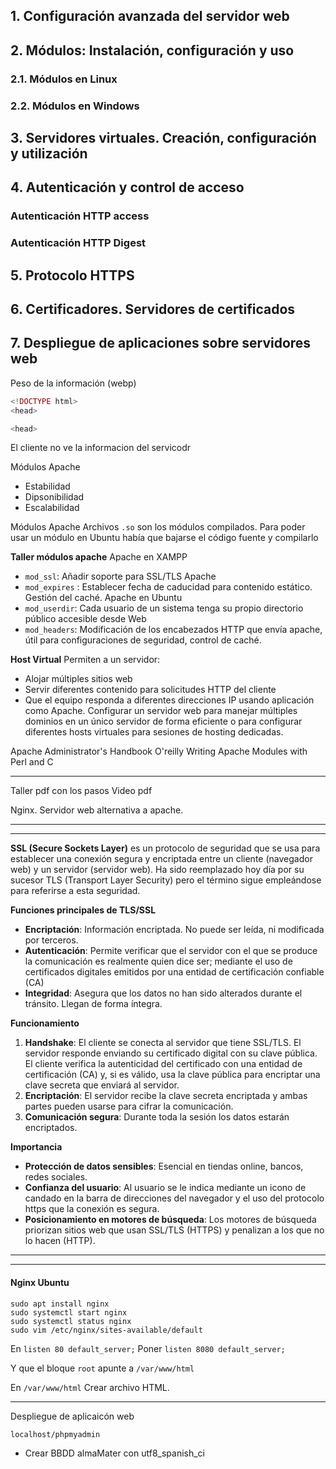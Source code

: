 
## 1. Configuración avanzada del servidor web

## 2. Módulos: Instalación, configuración y uso

### 2.1. Módulos en Linux

### 2.2. Módulos en Windows

## 3. Servidores virtuales. Creación, configuración y utilización

## 4. Autenticación y control de acceso

### Autenticación HTTP access

### Autenticación HTTP Digest


## 5. Protocolo HTTPS

## 6. Certificadores. Servidores de certificados

## 7. Despliegue de aplicaciones sobre servidores web




Peso de la información (webp)



```php
<!DOCTYPE html>
<head>

<head>
```

El cliente no ve la informacion del servicodr


Módulos Apache
- Estabilidad
- Dipsonibilidad
- Escalabilidad

Módulos Apache
Archivos `.so` son los módulos compilados.
Para poder usar un módulo en Ubuntu había que bajarse el código fuente y compilarlo 


**Taller módulos apache**
Apache en XAMPP
- `mod_ssl`: Añadir soporte para SSL/TLS Apache
- `mod_expires` : Establecer fecha de caducidad para contenido estático. Gestión del caché.
Apache en Ubuntu
- `mod_userdir`: Cada usuario de un sistema tenga su propio directorio público accesible desde Web
- `mod_headers`: Modificación de los encabezados HTTP que envía apache, útil para configuraciones de seguridad, control de caché. 

**Host Virtual**
Permiten a un servidor:
- Alojar múltiples sitios web
- Servir diferentes contenido para solicitudes HTTP del cliente
- Que el equipo responda a diferentes direcciones IP usando aplicación como Apache.
Configurar un servidor web para manejar múltiples dominios en un único servidor de forma eficiente o para configurar diferentes hosts virtuales para sesiones de hosting dedicadas. 





Apache Administrator's Handbook O'reilly
Writing Apache Modules with Perl and C

---------

Taller pdf con los pasos
Video pdf

Nginx. Servidor web alternativa a apache.


----------------
-----------

**SSL (Secure Sockets Layer)** es un protocolo de seguridad que se usa para establecer una conexión segura y encriptada entre un cliente (navegador web) y un servidor (servidor web). Ha sido reemplazado hoy día por su sucesor TLS (Transport Layer Security) pero el término sigue empleándose para referirse a esta seguridad.

**Funciones principales de TLS/SSL**
- **Encriptación**: Información encriptada. No puede ser leída, ni modificada por terceros.
- **Autenticación**: Permite verificar que el servidor con el que se produce la comunicación es realmente quien dice ser; mediante el uso de certificados digitales emitidos por una entidad de certificación confiable (CA)
- **Integridad**: Asegura que los datos no han sido alterados durante el tránsito. Llegan de forma íntegra.

**Funcionamiento**
1. **Handshake**: El cliente se conecta al servidor que tiene SSL/TLS. El servidor responde enviando su certificado digital con su clave pública. El cliente verifica la autenticidad del certificado con una entidad de certificación (CA) y, si es válido, usa la clave pública para encriptar una clave secreta que enviará al servidor.
2. **Encriptación**: El servidor recibe la clave secreta encriptada y ambas partes pueden usarse para cifrar la comunicación.
3. **Comunicación segura**: Durante toda la sesión los datos estarán encriptados. 

**Importancia**
- **Protección de datos sensibles**: Esencial en tiendas online, bancos, redes sociales.
- **Confianza del usuario**: Al usuario se le indica mediante un icono de candado en la barra de direcciones del navegador y el uso del protocolo https que la conexión es segura.
- **Posicionamiento en motores de búsqueda**: Los motores de búsqueda priorizan sitios web que usan SSL/TLS (HTTPS) y penalizan a los que no lo hacen (HTTP).

---
---


#### Nginx Ubuntu

```shell
sudo apt install nginx
sudo systemctl start nginx
sudo systemctl status nginx
sudo vim /etc/nginx/sites-available/default
```

En
`listen 80 default_server;` 
Poner
`listen 8080 default_server;`

Y que el bloque `root` apunte a `/var/www/html`

En `/var/www/html`
Crear archivo HTML.





---

Despliegue de aplicaicón web

`localhost/phpmyadmin`

- Crear BBDD almaMater con utf8_spanish_ci













